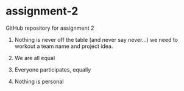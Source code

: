 # assignment-2
GitHub repository for assignment 2
1. Nothing is never off the table (and never say never...) 
we need to workout a team name and project idea. 
2. We are all equal 

3. Everyone participates, equally 

4. Nothing is personal 
